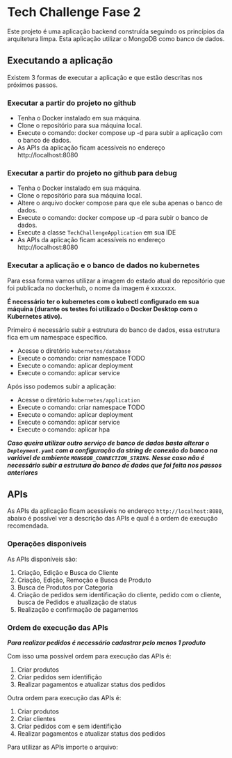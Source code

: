 # Tech Challenge Fase 2

Este projeto é uma aplicação backend construída seguindo os princípios da arquitetura limpa. Esta aplicação utilizar o MongoDB como banco de dados.


## Executando a aplicação
Existem 3 formas de executar a aplicação e que estão descritas nos próximos passos.

### Executar a partir do projeto no github
- Tenha o Docker instalado em sua máquina.
- Clone o repositório para sua máquina local.
- Execute o comando: docker compose up -d para subir a aplicação com o banco de dados.
- As APIs da aplicação ficam acessíveis no endereço http://localhost:8080

### Executar a partir do projeto no github para debug
- Tenha o Docker instalado em sua máquina.
- Clone o repositório para sua máquina local.
- Altere o arquivo docker compose para que ele suba apenas o banco de dados.
- Execute o comando: docker compose up -d para subir o banco de dados.
- Execute a classe `TechChallengeApplication` em sua IDE
- As APIs da aplicação ficam acessíveis no endereço http://localhost:8080

### Executar a aplicação e o banco de dados no kubernetes

Para essa forma vamos utilizar a imagem do estado atual do repositório que foi publicada no dockerhub, o nome da imagem é xxxxxxx.

**É necessário ter o kubernetes com o kubectl configurado em sua máquina (durante os testes foi utilizado o Docker Desktop com o Kubernetes ativo).** 



Primeiro é necessário subir a estrutura do banco de dados, essa estrutura fica em um namespace específico.
- Acesse o diretório `kubernetes/database`
- Execute o comando: criar namespace TODO
- Execute o comando: aplicar deployment
- Execute o comando: aplicar service
   

Após isso podemos subir a aplicação:
- Acesse o diretório `kubernetes/application`
- Execute o comando: criar namespace TODO
- Execute o comando: aplicar deployment
- Execute o comando: aplicar service
- Execute o comando: aplicar hpa

***Caso queira utilizar outro serviço de banco de dados basta alterar o `Deployment.yaml` com a configuração da string de conexão do banco na variável de ambiente `MONGODB_CONNECTION_STRING`. Nesse caso não é necessário subir a estrutura do banco de dados que foi feita nos passos anteriores***



## APIs

As APIs da aplicação ficam acessíveis no endereço `http://localhost:8080`, abaixo é possível ver a descrição das APIs e qual é a ordem de execução recomendada.

### Operações disponíveis
As APIs disponíveis são:
1. Criação, Edição e Busca do Cliente
2. Criação, Edição, Remoção e Busca de Produto
3. Busca de Produtos por Categoria
4. Criação de pedidos sem identificação do cliente, pedido com o cliente, busca de Pedidos e atualização de status
5. Realização e confirmação de pagamentos 

### Ordem de execução das APIs
***Para realizar pedidos é necessário cadastrar pelo menos 1 produto***

Com isso uma possível ordem para execução das APIs é:
1. Criar produtos
2. Criar pedidos sem identifição 
3. Realizar pagamentos e atualizar status dos pedidos

Outra ordem para execução das APIs é:
1. Criar produtos
2. Criar clientes
3. Criar pedidos com e sem identifição 
4. Realizar pagamentos e atualizar status dos pedidos


Para utilizar as APIs importe o arquivo: 
